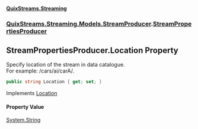 #### [QuixStreams.Streaming](index.md 'index')
### [QuixStreams.Streaming.Models.StreamProducer](QuixStreams.Streaming.Models.StreamProducer.md 'QuixStreams.Streaming.Models.StreamProducer').[StreamPropertiesProducer](StreamPropertiesProducer.md 'QuixStreams.Streaming.Models.StreamProducer.StreamPropertiesProducer')

## StreamPropertiesProducer.Location Property

Specify location of the stream in data catalogue.  
For example: /cars/ai/carA/.

```csharp
public string Location { get; set; }
```

Implements [Location](IStreamPropertiesProducer.Location.md 'QuixStreams.Streaming.Models.StreamProducer.IStreamPropertiesProducer.Location')

#### Property Value
[System.String](https://docs.microsoft.com/en-us/dotnet/api/System.String 'System.String')